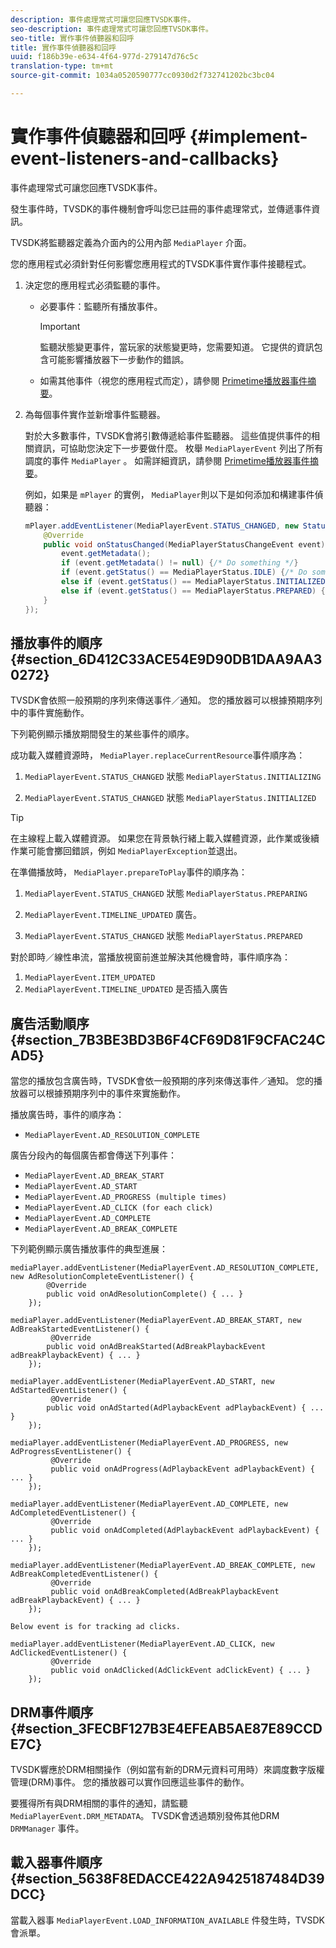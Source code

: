 ```yaml
---
description: 事件處理常式可讓您回應TVSDK事件。
seo-description: 事件處理常式可讓您回應TVSDK事件。
seo-title: 實作事件偵聽器和回呼
title: 實作事件偵聽器和回呼
uuid: f186b39e-e634-4f64-977d-279147d76c5c
translation-type: tm+mt
source-git-commit: 1034a0520590777cc0930d2f732741202bc3bc04

---
```



# 實作事件偵聽器和回呼 {#implement-event-listeners-and-callbacks}

事件處理常式可讓您回應TVSDK事件。

發生事件時，TVSDK的事件機制會呼叫您已註冊的事件處理常式，並傳遞事件資訊。

TVSDK將監聽器定義為介面內的公用內部 `MediaPlayer` 介面。

您的應用程式必須針對任何影響您應用程式的TVSDK事件實作事件接聽程式。

1. 決定您的應用程式必須監聽的事件。

   * 必要事件：監聽所有播放事件。

      >[!IMPORTANT]
      >
      >監聽狀態變更事件，當玩家的狀態變更時，您需要知道。 它提供的資訊包含可能影響播放器下一步動作的錯誤。

   * 如需其他事件（視您的應用程式而定），請參閱 [Primetime播放器事件摘要](../../android-3x-events-notifications/events-summary/android-3x-events-summary.md)。

1. 為每個事件實作並新增事件監聽器。

   對於大多數事件，TVSDK會將引數傳遞給事件監聽器。 這些值提供事件的相關資訊，可協助您決定下一步要做什麼。 枚舉 `MediaPlayerEvent` 列出了所有調度的事件 `MediaPlayer` 。 如需詳細資訊，請參閱 [Primetime播放器事件摘要](../../android-3x-events-notifications/events-summary/android-3x-events-summary.md)。

   例如，如果是 `mPlayer` 的實例， `MediaPlayer`則以下是如何添加和構建事件偵聽器：

   ```java
   mPlayer.addEventListener(MediaPlayerEvent.STATUS_CHANGED, new StatusChangeEventListener() { 
       @Override 
       public void onStatusChanged(MediaPlayerStatusChangeEvent event) { 
           event.getMetadata(); 
           if (event.getMetadata() != null) {/* Do something */} 
           if (event.getStatus() == MediaPlayerStatus.IDLE) {/* Do something */} 
           else if (event.getStatus() == MediaPlayerStatus.INITIALIZED) {/* Do something */} 
           else if (event.getStatus() == MediaPlayerStatus.PREPARED) {/* Do something */} 
       } 
   }); 
   ```

## 播放事件的順序 {#section_6D412C33ACE54E9D90DB1DAA9AA30272}

TVSDK會依照一般預期的序列來傳送事件／通知。 您的播放器可以根據預期序列中的事件實施動作。

下列範例顯示播放期間發生的某些事件的順序。

成功載入媒體資源時， `MediaPlayer.replaceCurrentResource`事件順序為：

1. `MediaPlayerEvent.STATUS_CHANGED` 狀態 `MediaPlayerStatus.INITIALIZING`

1. `MediaPlayerEvent.STATUS_CHANGED` 狀態 `MediaPlayerStatus.INITIALIZED`

>[!TIP]
>
>在主線程上載入媒體資源。 如果您在背景執行緒上載入媒體資源，此作業或後續作業可能會擲回錯誤，例如 `MediaPlayerException`並退出。

在準備播放時， `MediaPlayer.prepareToPlay`事件的順序為：

1. `MediaPlayerEvent.STATUS_CHANGED` 狀態 `MediaPlayerStatus.PREPARING`

1. `MediaPlayerEvent.TIMELINE_UPDATED` 廣告。
1. `MediaPlayerEvent.STATUS_CHANGED` 狀態 `MediaPlayerStatus.PREPARED`

對於即時／線性串流，當播放視窗前進並解決其他機會時，事件順序為：

1. `MediaPlayerEvent.ITEM_UPDATED`
1. `MediaPlayerEvent.TIMELINE_UPDATED` 是否插入廣告

## 廣告活動順序 {#section_7B3BE3BD3B6F4CF69D81F9CFAC24CAD5}

當您的播放包含廣告時，TVSDK會依一般預期的序列來傳送事件／通知。 您的播放器可以根據預期序列中的事件來實施動作。

播放廣告時，事件的順序為：

* `MediaPlayerEvent.AD_RESOLUTION_COMPLETE`

廣告分段內的每個廣告都會傳送下列事件：

* `MediaPlayerEvent.AD_BREAK_START`
* `MediaPlayerEvent.AD_START`
* `MediaPlayerEvent.AD_PROGRESS (multiple times)`
* `MediaPlayerEvent.AD_CLICK (for each click)`
* `MediaPlayerEvent.AD_COMPLETE`
* `MediaPlayerEvent.AD_BREAK_COMPLETE`

下列範例顯示廣告播放事件的典型進展：

```
mediaPlayer.addEventListener(MediaPlayerEvent.AD_RESOLUTION_COMPLETE, new AdResolutionCompleteEventListener() { 
        @Override 
        public void onAdResolutionComplete() { ... } 
    }); 
 
mediaPlayer.addEventListener(MediaPlayerEvent.AD_BREAK_START, new AdBreakStartedEventListener() { 
         @Override 
        public void onAdBreakStarted(AdBreakPlaybackEvent adBreakPlaybackEvent) { ... } 
    }); 
 
mediaPlayer.addEventListener(MediaPlayerEvent.AD_START, new AdStartedEventListener() { 
         @Override 
        public void onAdStarted(AdPlaybackEvent adPlaybackEvent) { ... } 
    }); 
 
mediaPlayer.addEventListener(MediaPlayerEvent.AD_PROGRESS, new AdProgressEventListener() { 
         @Override 
         public void onAdProgress(AdPlaybackEvent adPlaybackEvent) { ... } 
    }); 
 
mediaPlayer.addEventListener(MediaPlayerEvent.AD_COMPLETE, new AdCompletedEventListener() { 
         @Override 
         public void onAdCompleted(AdPlaybackEvent adPlaybackEvent) { ... } 
    }); 
 
mediaPlayer.addEventListener(MediaPlayerEvent.AD_BREAK_COMPLETE, new AdBreakCompletedEventListener() { 
         @Override 
         public void onAdBreakCompleted(AdBreakPlaybackEvent adBreakPlaybackEvent) { ... } 
    }); 
 
Below event is for tracking ad clicks. 
 
mediaPlayer.addEventListener(MediaPlayerEvent.AD_CLICK, new AdClickedEventListener() { 
         @Override 
         public void onAdClicked(AdClickEvent adClickEvent) { ... } 
    });
```

## DRM事件順序 {#section_3FECBF127B3E4EFEAB5AE87E89CCDE7C}

TVSDK響應於DRM相關操作（例如當有新的DRM元資料可用時）來調度數字版權管理(DRM)事件。 您的播放器可以實作回應這些事件的動作。

要獲得所有與DRM相關的事件的通知，請監聽 `MediaPlayerEvent.DRM_METADATA`。 TVSDK會透過類別發佈其他DRM `DRMManager` 事件。

## 載入器事件順序 {#section_5638F8EDACCE422A9425187484D39DCC}

當載入器事 `MediaPlayerEvent.LOAD_INFORMATION_AVAILABLE` 件發生時，TVSDK會派單。